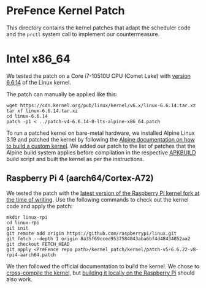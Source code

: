 # PreFence Kernel Patch

This directory contains the kernel patches that adapt the scheduler code and the `prctl` system call to implement our countermeasure.

# Intel x86\_64 

We tested the patch on a Core i7-10510U CPU (Comet Lake) with [version 6.6.14](https://cdn.kernel.org/pub/linux/kernel/v6.x/linux-6.6.14.tar.xz) of the Linux kernel.

The patch can manually be applied like this:
```
wget https://cdn.kernel.org/pub/linux/kernel/v6.x/linux-6.6.14.tar.xz
tar xf linux-6.6.14.tar.xz
cd linux-6.6.14
patch -p1 < ../patch-v4-6.6.14-0-lts-alpine-x86_64.patch
```

To run a patched kernel on bare-metal hardware, we installed Alpine Linux 3.19 and patched the kernel by following  the [Alpine documentation on how to build a custom kernel](https://wiki.alpinelinux.org/wiki/Custom_Kernel). We added our patch to the list of patches that the Alpine build system applies before compilation in the respective [APKBUILD](https://gitlab.alpinelinux.org/alpine/aports/-/blob/077bb3fbcdb019012691915c5a6d5d0cc39454db/main/linux-lts/APKBUILD) build script and built the kernel as per the instructions.

## Raspberry Pi 4 (aarch64/Cortex-A72)

We tested the patch with the [latest version of the Raspberry Pi kernel fork at the time of writing](https://github.com/raspberrypi/linux/tree/8a35f69cced9537584043aba6bf4d48434852aa2). Use the following commands to check out the kernel code and apply the patch:

```
mkdir linux-rpi
cd linux-rpi
git init
git remote add origin https://github.com/raspberrypi/linux.git
git fetch --depth 1 origin 8a35f69cced9537584043aba6bf4d48434852aa2
git checkout FETCH_HEAD
git apply <PreFence repo path>/kernel_patch/kernel/patch-v5-6.6.22-v8-rpi4-aarch64.patch
```

We then followed the official documentation to build the kernel. We chose to [cross-compile the kernel](https://www.raspberrypi.com/documentation/computers/linux_kernel.html#cross-compiling-the-kernel), but [building it locally on the Raspberry Pi](https://www.raspberrypi.com/documentation/computers/linux_kernel.html#building-the-kernel-locally) should also work.